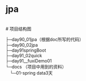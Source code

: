 # jpa
<br>
# 项目结构图

├─day90_01jpa（根据doc所写的代码）  <br>
├─day90_02jpa          <br>
├─day91springBoot       <br> 
├─day91_02quick         <br>
├─day91__fuxiDemo01       <br>
└─docs （项目中用到的资料）<br>
&emsp;└─01-spring data3天   <br>
 

